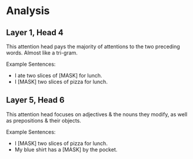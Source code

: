 # Analysis

## Layer 1, Head 4

This attention head pays the majority of attentions to the two preceding words. Almost like a tri-gram.

Example Sentences:
- I ate two slices of [MASK] for lunch.
- I [MASK] two slices of pizza for lunch.

## Layer 5, Head 6

This attention head focuses on adjectives & the nouns they modify, as well as prepositions & their objects.

Example Sentences:
- I [MASK] two slices of pizza for lunch.
- My blue shirt has a [MASK] by the pocket.

